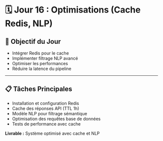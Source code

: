 # 🗓️ Jour 16 : Optimisations (Cache Redis, NLP)

## 🎯 Objectif du Jour
- Intégrer Redis pour le cache
- Implémenter filtrage NLP avancé
- Optimiser les performances
- Réduire la latence du pipeline

---

## 📋 Tâches Principales
- Installation et configuration Redis
- Cache des réponses API (TTL 1h)
- Modèle NLP pour filtrage sémantique
- Optimisation des requêtes base de données
- Tests de performance avec cache

**Livrable :** Système optimisé avec cache et NLP

